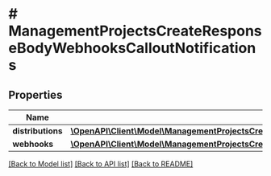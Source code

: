 # # ManagementProjectsCreateResponseBodyWebhooksCalloutNotifications

## Properties

Name | Type | Description | Notes
------------ | ------------- | ------------- | -------------
**distributions** | [**\OpenAPI\Client\Model\ManagementProjectsCreateResponseBodyWebhooksCalloutNotificationsDistributions**](ManagementProjectsCreateResponseBodyWebhooksCalloutNotificationsDistributions.md) |  | [optional]
**webhooks** | [**\OpenAPI\Client\Model\ManagementProjectsCreateResponseBodyWebhooksCalloutNotificationsWebhooks**](ManagementProjectsCreateResponseBodyWebhooksCalloutNotificationsWebhooks.md) |  | [optional]

[[Back to Model list]](../../README.md#models) [[Back to API list]](../../README.md#endpoints) [[Back to README]](../../README.md)
